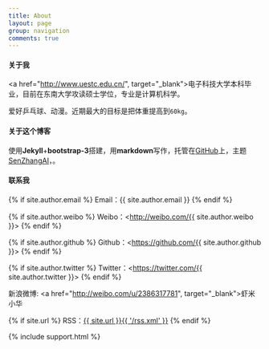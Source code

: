 ```yaml
---
title: About
layout: page
group: navigation
comments: true
---
```


#### 关于我
<a href="http://www.uestc.edu.cn/", target="_blank">电子科技大学</a>本科毕业，目前在东南大学攻读硕士学位，专业是计算机科学。

爱好乒乓球、动漫。近期最大的目标是把体重提高到`60kg`。

#### 关于这个博客
使用**Jekyll**+**bootstrap-3**搭建，用**markdown**写作，托管在<a href="https://github.com/mioopoi/mioopoi.github.io" target="_blank">GitHub</a>上，主题<a href="https://github.com/SenZhangAI/senzhangai.github.com">SenZhangAI</a>，。

#### 联系我

{% if site.author.email %}
Email：{{ site.author.email }}
{% endif %}

{% if site.author.weibo %}
Weibo：<http://weibo.com/{{ site.author.weibo }}>
{% endif %}

{% if site.author.github %}
Github：<https://github.com/{{ site.author.github }}>
{% endif %}

{% if site.author.twitter %}
Twitter：<https://twitter.com/{{ site.author.twitter }}>
{% endif %}

新浪微博: <a href="http://weibo.com/u/2386317781", target="_blank">虾米小华</a>

{% if site.url %}
RSS：[{{ site.url }}{{ '/rss.xml' }}](/rss.xml)
{% endif %}

{% include support.html %}

<!--{% include comments.html %}>
